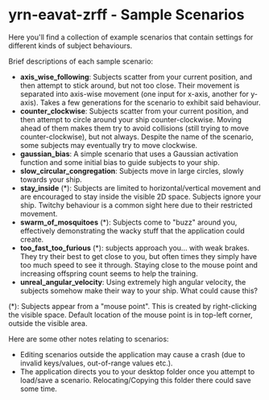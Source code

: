 # yrn-eavat-zrff - Sample Scenarios

Here you'll find a collection of example scenarios that contain settings for different kinds of subject behaviours.

Brief descriptions of each sample scenario:
- **axis_wise_following**: Subjects scatter from your current position, and then attempt to stick around, but not too close. Their movement is separated into axis-wise movement (one input for x-axis, another for y-axis). Takes a few generations for the scenario to exhibit said behaviour.
- **counter_clockwise**: Subjects scatter from your current position, and then attempt to circle around your ship counter-clockwise. Moving ahead of them makes them try to avoid collisions (still trying to move counter-clockwise), but not always. Despite the name of the scenario, some subjects may eventually try to move clockwise.
- **gaussian_bias**: A simple scenario that uses a Gaussian activation function and some initial bias to guide
subjects to your ship.
- **slow_circular_congregation**: Subjects move in large circles, slowly towards your ship.
- **stay_inside** (\*): Subjects are limited to horizontal/vertical movement and are encouraged to stay inside the visible 2D space. Subjects ignore your ship. Twitchy behaviour is a common sight here due to their restricted movement.
- **swarm_of_mosquitoes** (\*): Subjects come to "buzz" around you, effectively demonstrating the wacky stuff that the application could create.
- **too_fast_too_furious** (\*): subjects approach you... with weak brakes. They try their best to get close to you, but often times they simply have too much speed to see it through. Staying close to the mouse point and increasing offspring count seems to help the training.
- **unreal_angular_velocity**: Using extremely high angular velocity, the subjects somehow make their way to your ship. What could cause this?

(\*): Subjects appear from a "mouse point". This is created by right-clicking the visible space. Default location of the mouse point is in top-left corner, outside the visible area.

Here are some other notes relating to scenarios:
- Editing scenarios outside the application may cause a crash (due to invalid keys/values, out-of-range values etc.).
- The application directs you to your desktop folder once you attempt to load/save a scenario. Relocating/Copying this folder there could save some time.

